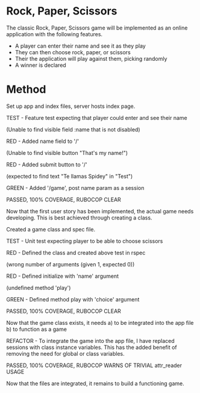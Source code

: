 # Rock, Paper, Scissors

The classic Rock, Paper, Scissors game will be implemented as an online application with the following features.

- A player can enter their name and see it as they play
- They can then choose rock, paper, or scissors
- Their the application will play against them, picking randomly
- A winner is declared

# Method

Set up app and index files, server hosts index page.

TEST - Feature test expecting that player could enter and see their name

(Unable to find visible field :name that is not disabled)

RED - Added name field to '/'

(Unable to find visible button "That's my name!")

RED - Added submit button to '/'

(expected to find text "Te llamas Spidey" in "Test")

GREEN - Added '/game', post name param as a session

PASSED, 100% COVERAGE, RUBOCOP CLEAR


Now that the first user story has been implemented, the actual game needs developing. This is best achieved through creating a class.


Created a game class and spec file.


TEST - Unit test expecting player to be able to choose scissors

RED - Defined the class and created above test in rspec

(wrong number of arguments (given 1, expected 0))

RED - Defined initialize with 'name' argument

(undefined method 'play')

GREEN - Defined method play with 'choice' argument

PASSED, 100% COVERAGE, RUBOCOP CLEAR


Now that the game class exists, it needs
a) to be integrated into the app file
b) to function as a game


REFACTOR - To integrate the game into the app file, I have replaced sessions with class instance variables. This has the added benefit of removing the need for global or class variables.

PASSED, 100% COVERAGE, RUBOCOP WARNS OF TRIVIAL attr_reader USAGE


Now that the files are integrated, it remains to build a functioning game.
